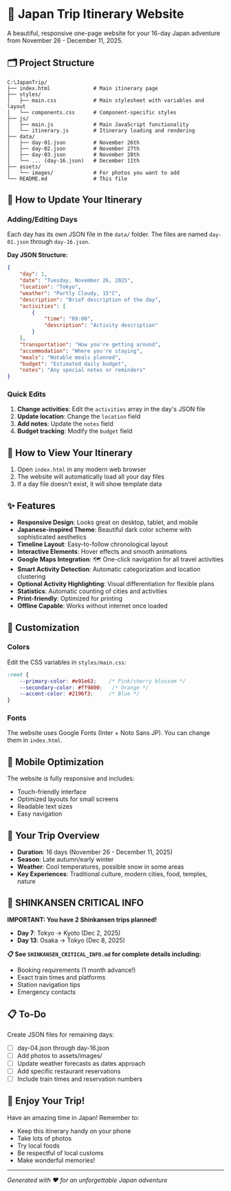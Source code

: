 # 🌸 Japan Trip Itinerary Website

A beautiful, responsive one-page website for your 16-day Japan adventure from November 26 - December 11, 2025.

## 🗂️ Project Structure

```
C:\JapanTrip/
├── index.html              # Main itinerary page
├── styles/
│   ├── main.css            # Main stylesheet with variables and layout
│   └── components.css      # Component-specific styles
├── js/
│   ├── main.js             # Main JavaScript functionality
│   └── itinerary.js        # Itinerary loading and rendering
├── data/
│   ├── day-01.json         # November 26th
│   ├── day-02.json         # November 27th
│   ├── day-03.json         # November 28th
│   └── ... (day-16.json)   # December 11th
├── assets/
│   └── images/             # For photos you want to add
└── README.md               # This file
```

## 📝 How to Update Your Itinerary

### Adding/Editing Days

Each day has its own JSON file in the `data/` folder. The files are named `day-01.json` through `day-16.json`.

**Day JSON Structure:**
```json
{
    "day": 1,
    "date": "Tuesday, November 26, 2025",
    "location": "Tokyo",
    "weather": "Partly Cloudy, 15°C",
    "description": "Brief description of the day",
    "activities": [
        {
            "time": "09:00",
            "description": "Activity description"
        }
    ],
    "transportation": "How you're getting around",
    "accommodation": "Where you're staying",
    "meals": "Notable meals planned",
    "budget": "Estimated daily budget",
    "notes": "Any special notes or reminders"
}
```

### Quick Edits

1. **Change activities**: Edit the `activities` array in the day's JSON file
2. **Update location**: Change the `location` field
3. **Add notes**: Update the `notes` field
4. **Budget tracking**: Modify the `budget` field

## 🚀 How to View Your Itinerary

1. Open `index.html` in any modern web browser
2. The website will automatically load all your day files
3. If a day file doesn't exist, it will show template data

## ✨ Features

- **Responsive Design**: Looks great on desktop, tablet, and mobile
- **Japanese-inspired Theme**: Beautiful dark color scheme with sophisticated aesthetics
- **Timeline Layout**: Easy-to-follow chronological layout
- **Interactive Elements**: Hover effects and smooth animations
- **Google Maps Integration**: 🗺️ One-click navigation for all travel activities
- **Smart Activity Detection**: Automatic categorization and location clustering
- **Optional Activity Highlighting**: Visual differentiation for flexible plans
- **Statistics**: Automatic counting of cities and activities
- **Print-friendly**: Optimized for printing
- **Offline Capable**: Works without internet once loaded

## 🎨 Customization

### Colors
Edit the CSS variables in `styles/main.css`:
```css
:root {
    --primary-color: #e91e63;    /* Pink/cherry blossom */
    --secondary-color: #ff9800;   /* Orange */
    --accent-color: #2196f3;     /* Blue */
}
```

### Fonts
The website uses Google Fonts (Inter + Noto Sans JP). You can change them in `index.html`.

## 📱 Mobile Optimization

The website is fully responsive and includes:
- Touch-friendly interface
- Optimized layouts for small screens
- Readable text sizes
- Easy navigation

## 🎯 Your Trip Overview

- **Duration**: 16 days (November 26 - December 11, 2025)
- **Season**: Late autumn/early winter
- **Weather**: Cool temperatures, possible snow in some areas
- **Key Experiences**: Traditional culture, modern cities, food, temples, nature

## 🚅 SHINKANSEN CRITICAL INFO

**IMPORTANT: You have 2 Shinkansen trips planned!**
- **Day 7**: Tokyo → Kyoto (Dec 2, 2025)
- **Day 13**: Osaka → Tokyo (Dec 8, 2025)

**📋 See `SHINKANSEN_CRITICAL_INFO.md` for complete details including:**
- Booking requirements (1 month advance!)
- Exact train times and platforms
- Station navigation tips
- Emergency contacts

## 📋 To-Do

Create JSON files for remaining days:
- [ ] day-04.json through day-16.json
- [ ] Add photos to assets/images/
- [ ] Update weather forecasts as dates approach
- [ ] Add specific restaurant reservations
- [ ] Include train times and reservation numbers

## 🎉 Enjoy Your Trip!

Have an amazing time in Japan! Remember to:
- Keep this itinerary handy on your phone
- Take lots of photos
- Try local foods
- Be respectful of local customs
- Make wonderful memories!

---

*Generated with ❤️ for an unforgettable Japan adventure*
